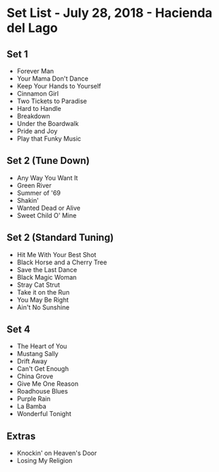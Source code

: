 # Set List - July 28, 2018 - Hacienda del Lago

## Set 1

- Forever Man
- Your Mama Don't Dance
- Keep Your Hands to Yourself
- Cinnamon Girl
- Two Tickets to Paradise
- Hard to Handle
- Breakdown
- Under the Boardwalk
- Pride and Joy
- Play that Funky Music

## Set 2 (Tune Down)

- Any Way You Want It
- Green River
- Summer of '69
- Shakin'
- Wanted Dead or Alive
- Sweet Child O' Mine

## Set 2 (Standard Tuning)

- Hit Me With Your Best Shot
- Black Horse and a Cherry Tree
- Save the Last Dance
- Black Magic Woman
- Stray Cat Strut
- Take it on the Run
- You May Be Right
- Ain't No Sunshine

## Set 4

- The Heart of You
- Mustang Sally
- Drift Away
- Can't Get Enough
- China Grove
- Give Me One Reason
- Roadhouse Blues
- Purple Rain
- La Bamba
- Wonderful Tonight

## Extras

- Knockin' on Heaven's Door
- Losing My Religion
